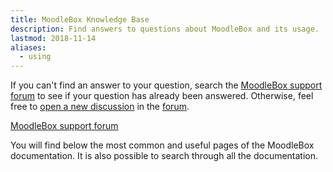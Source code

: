 ```yaml
---
title: MoodleBox Knowledge Base
description: Find answers to questions about MoodleBox and its usage.
lastmod: 2018-11-14
aliases:
  - using
---
```


If you can't find an answer to your question, search the [MoodleBox support forum][1] to see if your question has already been answered. Otherwise, feel free to [open a new discussion][1] in the [forum][1].

<p class="text-center"><a href="https://discuss.moodlebox.net/" class="btn btn-template-main btn-lg">MoodleBox support forum</a></p>

You will find below the most common and useful pages of the MoodleBox documentation. It is also possible to search through all the documentation.

 [1]: https://discuss.moodlebox.net/
